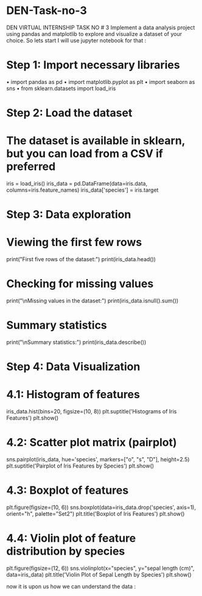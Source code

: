 # DEN-Task-no-3
DEN VIRTUAL INTERNSHIP
TASK NO # 3
Implement a data analysis project using pandas and matplotlib to explore and visualize a dataset of your choice.
So lets start 
I will use jupyter notebook for that :
# Step 1: Import necessary libraries
•	import pandas as pd
•	import matplotlib.pyplot as plt
•	import seaborn as sns
•	from sklearn.datasets import load_iris

# Step 2: Load the dataset
# The dataset is available in sklearn, but you can load from a CSV if preferred
iris = load_iris()
iris_data = pd.DataFrame(data=iris.data, columns=iris.feature_names)
iris_data['species'] = iris.target

# Step 3: Data exploration
# Viewing the first few rows
print("First five rows of the dataset:")
print(iris_data.head())

# Checking for missing values
print("\nMissing values in the dataset:")
print(iris_data.isnull().sum())

# Summary statistics
print("\nSummary statistics:")
print(iris_data.describe())

# Step 4: Data Visualization

# 4.1: Histogram of features
iris_data.hist(bins=20, figsize=(10, 8))
plt.suptitle('Histograms of Iris Features')
plt.show()

# 4.2: Scatter plot matrix (pairplot)
sns.pairplot(iris_data, hue='species', markers=["o", "s", "D"], height=2.5)
plt.suptitle('Pairplot of Iris Features by Species')
plt.show()

# 4.3: Boxplot of features
plt.figure(figsize=(10, 6))
sns.boxplot(data=iris_data.drop('species', axis=1), orient="h", palette="Set2")
plt.title('Boxplot of Iris Features')
plt.show()

# 4.4: Violin plot of feature distribution by species
plt.figure(figsize=(12, 6))
sns.violinplot(x="species", y="sepal length (cm)", data=iris_data)
plt.title('Violin Plot of Sepal Length by Species')
plt.show()



now it is upon us how we can understand the data :


































